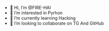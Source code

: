 - 👋 Hi, I’m @FIRE-HAI
- 👀 I’m interested in Pyrhon
- 🌱 I’m currently learning Hacking 
- 💞️ I’m looking to collaborate on TG And GitHub 

<!---
FIRE-HAI/FIRE-HAI is a ✨ special ✨ repository because its `README.md` (this file) appears on your GitHub profile.
You can click the Preview link to take a look at your changes.
--->
